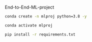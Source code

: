 End-to-End-ML-project

```bash
conda create -n mlproj python=3.8 -y
```
```bash
conda activate mlproj
```

```bash
pip install -r requirements.txt
```